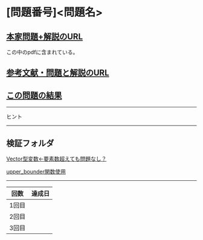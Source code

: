 # \[問題番号\]\<問題名\>

## [本家問題+解説のURL](https://www.ioi-jp.org/joi/2007/2008-ho-prob_and_sol/index.html)

この中のpdfに含まれている。
<!--  この辺にリンク作成 --->

## [参考文献・問題と解説のURL](https://drken1215.hatenablog.com/entry/2020/12/04/035454)

## [この問題の結果](https://atcoder.jp/contests/joi2008ho/submissions?f.Task=joi2008ho_c&f.LanguageName=C%2B%2B&f.Status=AC&f.User=)

<!---- 「問題の結果の見方」
 PROBLEMS→問題番号一覧→回答者数→accepted＋言語をセレクトする 
 ---->

-----
ヒント


***

## 検証フォルダ

[Vector型変数←要素数超えても問題なし？](./verify1/README.md)

[upper_bounder関数使用](./verify2/README.md)

***

| 回数 | 達成日 |
| --- | ----- |
| 1回目 |  |
| 2回目 |  |
| 3回目 |  |